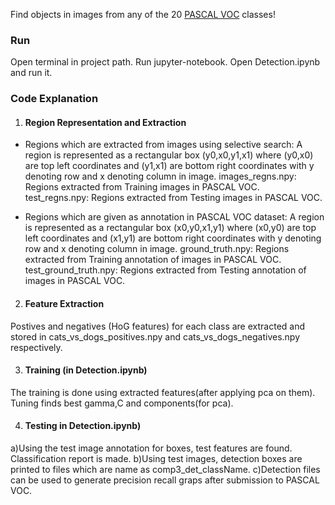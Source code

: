 Find objects in images from any of the 20 [PASCAL VOC](http://host.robots.ox.ac.uk/pascal/VOC/voc2007/) classes!

### Run

Open terminal in project path.
Run jupyter-notebook.
Open Detection.ipynb and run it.

### Code Explanation

1. #### Region Representation and Extraction

* Regions which are extracted from images using selective search:
A region is represented as a rectangular box (y0,x0,y1,x1) where (y0,x0) are top left coordinates and (y1,x1) are bottom right coordinates with y denoting row and x denoting column in image.
images_regns.npy: Regions extracted from Training images in PASCAL VOC.
test_regns.npy: Regions extracted from Testing images in PASCAL VOC.

* Regions which are given as annotation in PASCAL VOC dataset:
A region is represented as a rectangular box (x0,y0,x1,y1) where (x0,y0) are top left coordinates and (x1,y1) are bottom right coordinates with y denoting row and x denoting column in image.
ground_truth.npy: Regions extracted from Training annotation of images in PASCAL VOC.
test_ground_truth.npy: Regions extracted from Testing annotation of images in PASCAL VOC.

2. #### Feature Extraction
Postives and negatives (HoG features) for each class are extracted and stored in cats_vs_dogs_positives.npy and cats_vs_dogs_negatives.npy respectively.

3. #### Training (in Detection.ipynb)
The training is done using extracted features(after applying pca on them).
Tuning finds best gamma,C and components(for pca).

4. #### Testing in Detection.ipynb)
a)Using the test image annotation for boxes, test features are found. Classification report is made.
b)Using test images, detection boxes are printed to files which are name as comp3_det_className.
c)Detection files can be used to generate precision recall graps after submission to PASCAL VOC.
